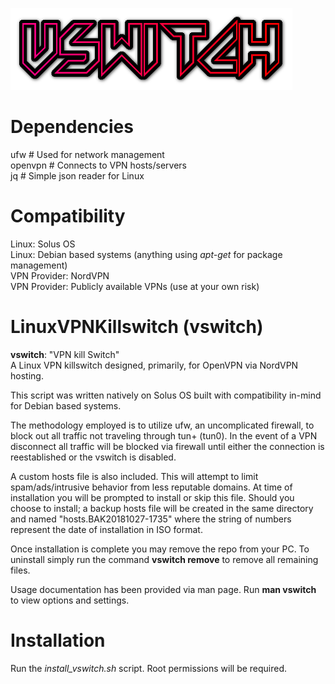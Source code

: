 ![VPN](logo.png)

# Dependencies
ufw	# Used for network management  
openvpn	# Connects to VPN hosts/servers  
jq	# Simple json reader for Linux  

# Compatibility
Linux: Solus OS  
Linux: Debian based systems (anything using *apt-get* for package management)  
VPN Provider: NordVPN  
VPN Provider: Publicly available VPNs (use at your own risk)  

# LinuxVPNKillswitch (vswitch)
**vswitch**: "VPN kill Switch"  
A Linux VPN killswitch designed, primarily, for OpenVPN via NordVPN hosting.  

This script was written natively on Solus OS built with compatibility in-mind for Debian based systems.  

The methodology employed is to utilize ufw, an uncomplicated firewall, to block out all traffic not traveling through tun+ (tun0). In the event of a VPN disconnect all traffic will be blocked via firewall until either the connection is reestablished or the vswitch is disabled.  

A custom hosts file is also included. This will attempt to limit spam/ads/intrusive behavior from less reputable domains. At time of installation you will be prompted to install or skip this file. Should you choose to install; a backup hosts file will be created in the same directory and named "hosts.BAK20181027-1735" where the string of numbers represent the date of installation in ISO format.  

Once installation is complete you may remove the repo from your PC. To uninstall simply run the command **vswitch remove** to remove all remaining files.  

Usage documentation has been provided via man page. Run **man vswitch** to view options and settings.  

# Installation
Run the *install_vswitch.sh* script. Root permissions will be required.


